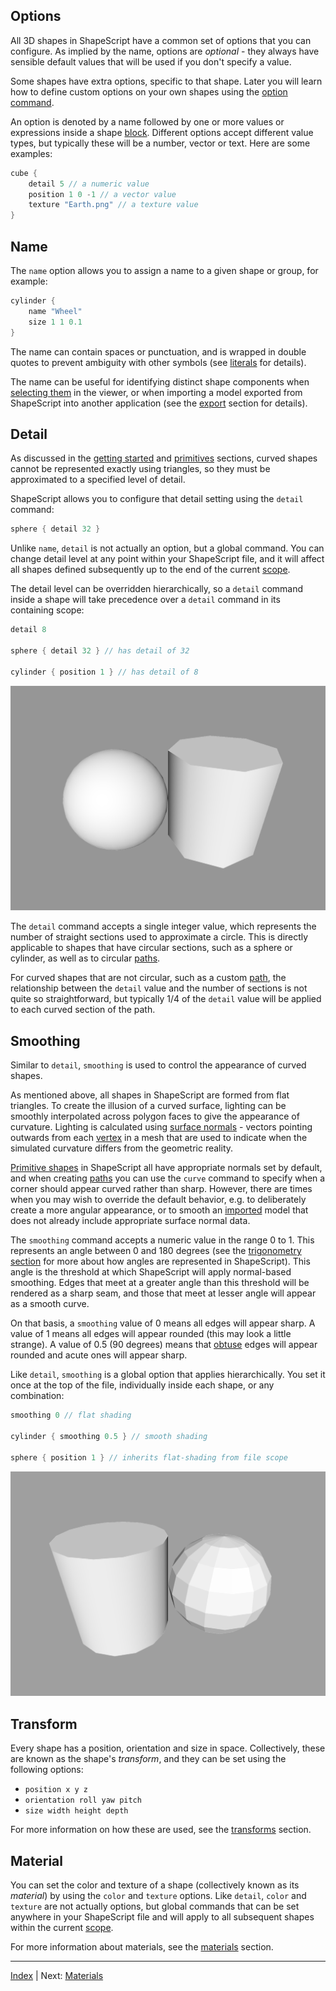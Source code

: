 Options
---

All 3D shapes in ShapeScript have a common set of options that you can configure. As implied by the name, options are *optional* - they always have sensible default values that will be used if you don't specify a value.

Some shapes have extra options, specific to that shape. Later you will learn how to define custom options on your own shapes using the [option command](blocks.md#options).

An option is denoted by a name followed by one or more values or expressions inside a shape [block](blocks.md). Different options accept different value types, but typically these will be a number, vector or text. Here are some examples:

```swift
cube {
    detail 5 // a numeric value
    position 1 0 -1 // a vector value
    texture "Earth.png" // a texture value
}
```

## Name

The `name` option allows you to assign a name to a given shape or group, for example:

```swift
cylinder {
    name "Wheel"
    size 1 1 0.1
}
```

The name can contain spaces or punctuation, and is wrapped in double quotes to prevent ambiguity with other symbols (see [literals](literals.md) for details).

The name can be useful for identifying distinct shape components when [selecting them](getting-started.md#debugging-and-selection) in the viewer, or when importing a model exported from ShapeScript into another application (see the [export](export.md) section for details).

## Detail

As discussed in the [getting started](getting-started.md) and [primitives](primitives.md) sections, curved shapes cannot be represented exactly using triangles, so they must be approximated to a specified level of detail.

ShapeScript allows you to configure that detail setting using the `detail` command:

```swift
sphere { detail 32 }
```

Unlike `name`, `detail` is not actually an option, but a global command. You can change detail level at any point within your ShapeScript file, and it will affect all shapes defined subsequently up to the end of the current [scope](scope.md).

The detail level can be overridden hierarchically, so a `detail` command inside a shape will take precedence over a `detail` command in its containing scope:

```swift
detail 8

sphere { detail 32 } // has detail of 32

cylinder { position 1 } // has detail of 8
```

![Detail](../images/detail.png)

The `detail` command accepts a single integer value, which represents the number of straight sections used to approximate a circle. This is directly applicable to shapes that have circular sections, such as a sphere or cylinder, as well as to circular [paths](paths.md).

For curved shapes that are not circular, such as a custom [path](paths.md), the relationship between the `detail` value and the number of sections is not quite so straightforward, but typically 1/4 of the `detail` value will be applied to each curved section of the path.

## Smoothing

Similar to `detail`, `smoothing` is used to control the appearance of curved shapes.

As mentioned above, all shapes in ShapeScript are formed from flat triangles. To create the illusion of a curved surface, lighting can be smoothly interpolated across polygon faces to give the appearance of curvature. Lighting is calculated using [surface normals](https://en.wikipedia.org/wiki/Normal_(geometry)) - vectors  pointing outwards from each [vertex](https://en.wikipedia.org/wiki/Vertex_(geometry)) in a mesh that are used to indicate when the simulated curvature differs from the geometric reality.

[Primitive shapes](primitives.md) in ShapeScript all have appropriate normals set by default, and when creating [paths](paths.md) you can use the `curve` command to specify when a corner should appear curved rather than sharp. However, there are times when you may wish to override the default behavior, e.g. to deliberately create a more angular appearance, or to smooth an [imported](import.md) model that does not already include appropriate surface normal data.

The `smoothing` command accepts a numeric value in the range 0 to 1. This represents an angle between 0 and 180 degrees (see the [trigonometry section](functions.md#trigonometry) for more about how angles are represented in ShapeScript). This angle is the threshold at which ShapeScript will apply normal-based smoothing. Edges that meet at a greater angle than this threshold will be rendered as a sharp seam, and those that meet at lesser angle will appear as a smooth curve.

On that basis, a `smoothing` value of 0 means all edges will appear sharp. A value of 1 means all edges will appear rounded (this may look a little strange). A value of 0.5 (90 degrees) means that [obtuse](https://en.wikipedia.org/wiki/Angle#Types_of_angles) edges will appear rounded and acute ones will appear sharp.

Like `detail`, `smoothing` is a global option that applies hierarchically. You set it once at the top of the file, individually inside each shape, or any combination:

```swift
smoothing 0 // flat shading

cylinder { smoothing 0.5 } // smooth shading

sphere { position 1 } // inherits flat-shading from file scope
```

![Smoothing](../images/smoothing.png)

## Transform

Every shape has a position, orientation and size in space. Collectively, these are known as the shape's *transform*, and they can be set using the following options:

- `position x y z`
- `orientation roll yaw pitch`
- `size width height depth`

For more information on how these are used, see the [transforms](transforms.md) section.

## Material

You can set the color and texture of a shape (collectively known as its *material*) by using the `color` and `texture` options. Like `detail`, `color` and `texture` are not actually options, but global commands that can be set anywhere in your ShapeScript file and will apply to all subsequent shapes within the current [scope](scope.md).

For more information about materials, see the [materials](materials.md) section.

---
[Index](index.md) | Next: [Materials](materials.md)
